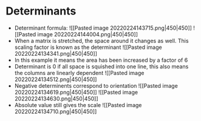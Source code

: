 # Determinants
- Determinant formula:
![[Pasted image 20220224143715.png|450|450]]
![[Pasted image 20220224144004.png|450|450]]
- When a matrix is stretched, the space around it changes as well. This scaling factor is known as the determinant
![[Pasted image 20220224134341.png|450|450]]
- In this example it means the area has been increased by a factor of 6
- Determinant is 0 if all space is squished into one line, this also means the columns are linearly dependent 
![[Pasted image 20220224134512.png|450|450]]
- Negative determinents correspond to orientation
![[Pasted image 20220224134619.png|450|450]]
![[Pasted image 20220224134630.png|450|450]]
- Absolute value still gives the scale
![[Pasted image 20220224134710.png|450|450]]